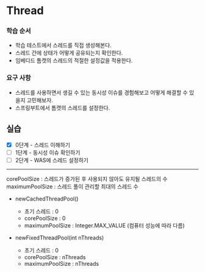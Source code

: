 # Thread

### 학습 순서

- 학습 테스트에서 스레드를 직접 생성해본다.
- 스레드 간에 상태가 어떻게 공유되는지 확인한다.
- 임베디드 톰캣의 스레드의 적절한 설정값을 적용한다.

### 요구 사항

- 스레드를 사용하면서 생길 수 있는 동시성 이슈를 경험해보고 어떻게 해결할 수 있을지 고민해보자.
- 스프링부트에서 톰캣의 스레드를 설정한다.

## 실습

- [x] 0단계 - 스레드 이해하기
- [ ] 1단계 - 동시성 이슈 확인하기
- [ ] 2단계 - WAS에 스레드 설정하기

---

corePoolSize : 스레드가 증가된 후 사용되지 않아도 유지될 스레드의 수
maximumPoolSize : 스레드 풀이 관리할 최대의 스레드 수

- newCachedThreadPool()
    - 초기 스레드 : 0
    - corePoolSize : 0
    - maximumPoolSize : Integer.MAX_VALUE (컴퓨터 성능에 따라 다름)

- newFixedThreadPool(int nThreads)
    - 초기 스레드 : 0
    - corePoolSize : nThreads
    - maximumPoolSize : nThreads

